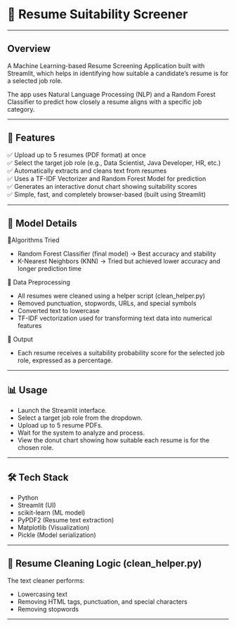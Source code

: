 # 📄 Resume Suitability Screener
---

## Overview
A Machine Learning-based Resume Screening Application built with Streamlit, which helps in identifying how suitable a candidate’s resume is for a selected job role.

The app uses Natural Language Processing (NLP) and a Random Forest Classifier to predict how closely a resume aligns with a specific job category.

---

## 🚀 Features
✅ Upload up to 5 resumes (PDF format) at once<br>
✅ Select the target job role (e.g., Data Scientist, Java Developer, HR, etc.)<br>
✅ Automatically extracts and cleans text from resumes<br>
✅ Uses a TF-IDF Vectorizer and Random Forest Model for prediction<br>
✅ Generates an interactive donut chart showing suitability scores<br>
✅ Simple, fast, and completely browser-based (built using Streamlit)<br>

---

## 🧠 Model Details

🔹Algorithms Tried

- Random Forest Classifier (final model) → Best accuracy and stability
- K-Nearest Neighbors (KNN) → Tried but achieved lower accuracy and longer prediction time

🔹 Data Preprocessing

- All resumes were cleaned using a helper script (clean_helper.py)
- Removed punctuation, stopwords, URLs, and special symbols
- Converted text to lowercase
- TF-IDF vectorization used for transforming text data into numerical features

🔹 Output

- Each resume receives a suitability probability score for the selected job role, expressed as a percentage.

---

## 📊 Usage

- Launch the Streamlit interface.
- Select a target job role from the dropdown.
- Upload up to 5 resume PDFs.
- Wait for the system to analyze and process.
- View the donut chart showing how suitable each resume is for the chosen role.

---

## 🛠️ Tech Stack

- Python
- Streamlit (UI)
- scikit-learn (ML model)
- PyPDF2 (Resume text extraction)
- Matplotlib (Visualization)
- Pickle (Model serialization)

---

## 🧹 Resume Cleaning Logic (clean_helper.py)

The text cleaner performs:
- Lowercasing text
- Removing HTML tags, punctuation, and special characters
- Removing stopwords

---
